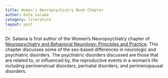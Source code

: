 ```yaml
---
title: Women's Neuropsychiatry Book Chapter
author: Kate Salama
category: literature
layout: post
---
```


Dr. Salama is first author of the Women’s Neuropsychiatry chapter of [Neuropsychiatry and Behavioral Neurology: Principles and Practice](https://www.amazon.com/Neuropsychiatry-Behavioral-Neurology-Principles-Practice-ebook-dp-B088P34L19/dp/B088P34L19/ref=mt_other?_encoding=UTF8&me=&qid=). This chapter discusses some of the sex-based differences in neurologic and psychiatric disorders. The psychiatric disorders discussed are those that are related to, or influenced by, the reproductive events in a woman’s life including perimenstrual disorders, perinatal disorders, and perimenopausal disorders.


